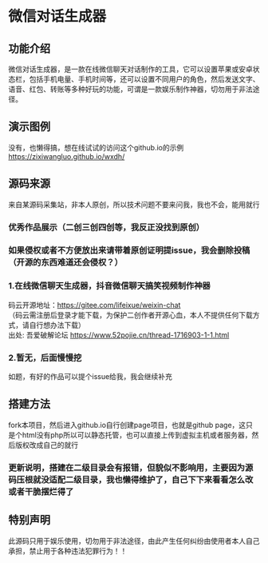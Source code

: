 # 微信对话生成器

## 功能介绍
微信对话生成器，是一款在线微信聊天对话制作的工具，它可以设置苹果或安卓状态栏，包括手机电量、手机时间等，还可以设置不同用户的角色，然后发送文字、语音、红包、转账等多种好玩的功能，可谓是一款娱乐制作神器，切勿用于非法途径。

## 演示图例  
没有，也懒得搞，想在线试试的访问这个github.io的示例  
https://zixiwangluo.github.io/wxdh/  

## 源码来源  
来自某源码采集站，非本人原创，所以技术问题不要来问我，我也不会，能用就行  

### 优秀作品展示（二创三创四创等，我反正没找到原创）  
### 如果侵权或者不方便放出来请带着原创证明提issue，我会删除投稿（开源的东西难道还会侵权？）  

### 1.在线微信聊天生成器，抖音微信聊天搞笑视频制作神器  
码云开源地址：https://gitee.com/lifeixue/weixin-chat  
（码云需注册后登录才能下载，为保护二创作者开源心血，本人不提供任何下载方式，请自行想办法下载）  
出处: 吾爱破解论坛 https://www.52pojie.cn/thread-1716903-1-1.html  

### 2.暂无，后面慢慢挖  
如题，有好的作品可以提个issue给我，我会继续补充  

## 搭建方法  
fork本项目，然后进入github.io自行创建page项目，也就是github page，这只是个html没有php所以可以静态托管，也可以直接上传到虚拟主机或者服务器，然后版权改成自己的就行  
### 更新说明，搭建在二级目录会有报错，但貌似不影响用，主要因为源码压根就没适配二级目录，我也懒得维护了，自己下下来看看怎么改或者干脆摆烂得了  

## 特别声明  
此源码只用于娱乐使用，切勿用于非法途径，由此产生任何纠纷由使用者本人自己承担，禁止用于各种违法犯罪行为！！  
